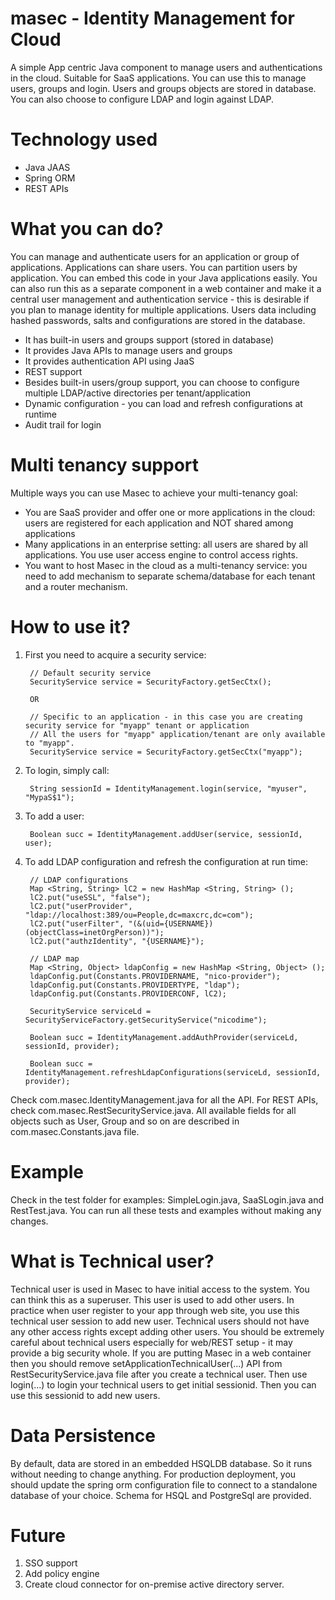 # masec - Identity Management for Cloud
A simple App centric Java component to manage users and authentications in the cloud. Suitable for SaaS applications. You can use this to manage users, groups and login. Users and groups objects are stored in database. You can also choose to configure LDAP and login against LDAP.

# Technology used
- Java JAAS
- Spring ORM
- REST APIs

# What you can do?
You can manage and authenticate users for an application or group of applications. Applications can share users. You can partition users by application. You can embed this code in your Java applications easily. You can also run this as a separate component in a web container and make it a central user management and authentication service - this is desirable if you plan to manage identity for multiple applications. Users data including hashed passwords, salts and configurations are stored in the database.

- It has built-in users and groups support (stored in database) 
- It provides Java APIs to manage users and groups
- It provides authentication API using JaaS
- REST support
- Besides built-in users/group support, you can choose to configure multiple LDAP/active directories per tenant/application
- Dynamic configuration - you can load and refresh configurations at runtime
- Audit trail for login 

# Multi tenancy support
Multiple ways you can use Masec to achieve your multi-tenancy goal:
- You are SaaS provider and offer one or more applications in the cloud: users are registered for each application and NOT shared among applications 
- Many applications in an enterprise setting: all users are shared by all applications. You use user access engine to control access rights.
- You want to host Masec in the cloud as a multi-tenancy service: you need to add mechanism to separate schema/database for each tenant and a router mechanism.  

# How to use it?

1. First you need to acquire a security service:

		// Default security service 
		SecurityService service = SecurityFactory.getSecCtx();
        
		OR
		
		// Specific to an application - in this case you are creating security service for "myapp" tenant or application
		// All the users for "myapp" application/tenant are only available to "myapp".
		SecurityService service = SecurityFactory.getSecCtx("myapp"); 

2. To login, simply call:
        
        String sessionId = IdentityManagement.login(service, "myuser", "MypaS$1");
		
3. To add a user:

		Boolean succ = IdentityManagement.addUser(service, sessionId, user);

4. To add LDAP configuration and refresh the configuration at run time:
	
		// LDAP configurations
    	Map <String, String> lC2 = new HashMap <String, String> ();
        lC2.put("useSSL", "false");
        lC2.put("userProvider", "ldap://localhost:389/ou=People,dc=maxcrc,dc=com");
        lC2.put("userFilter", "(&(uid={USERNAME})(objectClass=inetOrgPerson))");
        lC2.put("authzIdentity", "{USERNAME}");
         
        // LDAP map
        Map <String, Object> ldapConfig = new HashMap <String, Object> ();
        ldapConfig.put(Constants.PROVIDERNAME, "nico-provider");
        ldapConfig.put(Constants.PROVIDERTYPE, "ldap");
        ldapConfig.put(Constants.PROVIDERCONF, lC2);
		
		SecurityService serviceLd = SecurityServiceFactory.getSecurityService("nicodime"); 
		
		Boolean succ = IdentityManagement.addAuthProvider(serviceLd, sessionId, provider);
		
		Boolean succ = IdentityManagement.refreshLdapConfigurations(serviceLd, sessionId, provider);
		

Check com.masec.IdentityManagement.java for all the API. For REST APIs, check com.masec.RestSecurityService.java. All available fields for all objects such as User, Group and so on are described in com.masec.Constants.java file.  

# Example
Check in the test folder for examples: SimpleLogin.java, SaaSLogin.java and RestTest.java. You can run all these tests and examples without making any changes.

# What is Technical user?
Technical user is used in Masec to have initial access to the system. You can think this as a superuser. This user is used to add other users. In practice when user register to your app through web site, you use this technical user session to add new user. Technical users should not have any other access rights except adding other users. You should be extremely careful about technical users especially for web/REST setup - it may provide a big security whole. If you are putting Masec in a web container then you should remove setApplicationTechnicalUser(...) API from  RestSecurityService.java file after you create a technical user. Then use login(...) to login your technical users to get initial sessionid. Then you can use this sessionid to add new users.

# Data Persistence	
By default, data are stored in an embedded HSQLDB database. So it runs without needing to change anything. For production deployment, you should update the spring orm configuration file to connect to a standalone database of your choice. Schema for HSQL and PostgreSql are provided. 

# Future
1. SSO support
2. Add policy engine
3. Create cloud connector for on-premise active directory server.